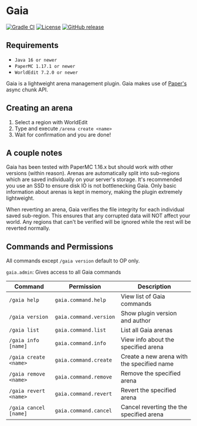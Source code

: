 # Gaia

[![Gradle CI](https://img.shields.io/github/workflow/status/PrimordialMoros/Gaia/Build?style=flat-square)](https://github.com/PrimordialMoros/Gaia/actions)
[![License](https://img.shields.io/github/license/PrimordialMoros/Gaia?color=blue&style=flat-square)](LICENSE)
[![GitHub release](https://img.shields.io/github/v/release/PrimordialMoros/Gaia?style=flat-square)](https://github.com/PrimordialMoros/Gaia/releases)

## Requirements
- `Java 16 or newer`
- `PaperMC 1.17.1 or newer`
- `WorldEdit 7.2.0 or newer`

Gaia is a lightweight arena management plugin.
Gaia makes use of [Paper's](https://github.com/PaperMC/Paper) async chunk API.

## Creating an arena
1. Select a region with WorldEdit
2. Type and execute `/arena create <name>`
3. Wait for confirmation and you are done!

## A couple notes
Gaia has been tested with PaperMC 1.16.x but should work with other versions (within reason).
Arenas are automatically split into sub-regions which are saved individually on your server's storage.
It's recommended you use an SSD to ensure disk IO is not bottlenecking Gaia.
Only basic information about arenas is kept in memory, making the plugin extremely lightweight.

When reverting an arena, Gaia verifies the file integrity for each individual saved sub-region.
This ensures that any corrupted data will NOT affect your world.
Any regions that can't be verified will be ignored while the rest will be reverted normally.

## Commands and Permissions
All commands except `/gaia version` default to OP only.

`gaia.admin`: Gives access to all Gaia commands

| Command               | Permission             | Description                                |
|-----------------------|------------------------|--------------------------------------------|
| `/gaia help`          | `gaia.command.help`    | View list of Gaia commands                 |
| `/gaia version`       | `gaia.command.version` | Show plugin version and author             |
| `/gaia list`          | `gaia.command.list`    | List all Gaia arenas                       |
| `/gaia info [name]`   | `gaia.command.info`    | View info about the specified arena        |
| `/gaia create <name>` | `gaia.command.create`  | Create a new arena with the specified name |
| `/gaia remove <name>` | `gaia.command.remove`  | Remove the specified arena                 |
| `/gaia revert <name>` | `gaia.command.revert`  | Revert the specified arena                 |
| `/gaia cancel [name]` | `gaia.command.cancel`  | Cancel reverting the the specified arena   |
